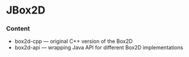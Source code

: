 # JBox2D


### Content
- box2d-cpp — original C++ version of the Box2D
- box2d-api — wrapping Java API for different Box2D implementations
